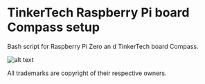 # TinkerTech Raspberry Pi board Compass setup
Bash script for Raspberry Pi Zero an d TinkerTech board Compass.


![alt text](https://github.com/robertrau/TinkerTechCompass1/blob/master/TinkerTechBoard1.png "figure 1")




All trademarks are copyright of their respective owners. 
